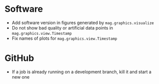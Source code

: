 # Software

- Add software version in figures generated by `mag.graphics.visualize`
- Do not show bad quality or artificial data points in `mag.graphics.view.Timestamp`
- Fix names of plots for `mag.graphics.view.Timestamp`

# GitHub

- If a job is already running on a development branch, kill it and start a new one
